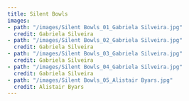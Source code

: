 ```yaml
---
title: Silent Bowls
images:
- path: "/images/Silent Bowls_01_Gabriela Silveira.jpg" 
  credit: Gabriela Silveira
- path: "/images/Silent Bowls_02_Gabriela Silveira.jpg" 
  credit: Gabriela Silveira
- path: "/images/Silent Bowls_03_Gabriela Silveira.jpg" 
  credit: Gabriela Silveira
- path: "/images/Silent Bowls_04_Gabriela Silveira.jpg"
  credit: Gabriela Silveira
- path: "/images/Silent Bowls_05_Alistair Byars.jpg"
  credit: Alistair Byars
---
```

